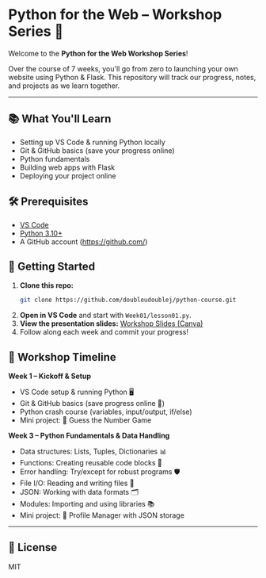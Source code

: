 # Python for the Web – Workshop Series 🚀

Welcome to the **Python for the Web Workshop Series**!

Over the course of 7 weeks, you'll go from zero to launching your own website using Python & Flask. This repository will track our progress, notes, and projects as we learn together.

---

## 📚 What You'll Learn
- Setting up VS Code & running Python locally
- Git & GitHub basics (save your progress online)
- Python fundamentals
- Building web apps with Flask
- Deploying your project online

## 🛠️ Prerequisites
- [VS Code](https://code.visualstudio.com/)
- [Python 3.10+](https://www.python.org/downloads/)
- A GitHub account (https://github.com/)

## 🚀 Getting Started
1. **Clone this repo:**
	```sh
	git clone https://github.com/doubleudoublej/python-course.git
	```
2. **Open in VS Code** and start with `Week01/lesson01.py`.
3. **View the presentation slides:**
	[Workshop Slides (Canva)](https://www.canva.com/design/DAGyMMb7t9g/8mCx_QAC2_hfIuAxeSLgDg/view?utm_content=DAGyMMb7t9g&utm_campaign=designshare&utm_medium=link2&utm_source=uniquelinks&utlId=hfc180c20d1)
4. Follow along each week and commit your progress!

## 📅 Workshop Timeline

**Week 1 – Kickoff & Setup**
- VS Code setup & running Python 🖥️
- Git & GitHub basics (save progress online 💾)
- Python crash course (variables, input/output, if/else)
- Mini project: 🎲 Guess the Number Game

**Week 3 – Python Fundamentals & Data Handling**
- Data structures: Lists, Tuples, Dictionaries 📊
- Functions: Creating reusable code blocks 🔧
- Error handling: Try/except for robust programs 🛡️
- File I/O: Reading and writing files 📁
- JSON: Working with data formats 🗂️
- Modules: Importing and using libraries 📚
- Mini project: 👤 Profile Manager with JSON storage

<!-- Add more weeks as you progress! -->

---

## 📄 License
MIT
